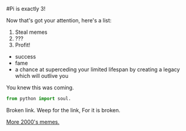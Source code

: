 #Pi is exactly 3!

Now that's got your attention, here's a list:
1. Steal memes
2. ???
3. Profit!
  * success
  * fame
  * a chance at superceding your limited lifespan by creating a legacy which will outlive you

You knew this was coming.
```python
from python import soul.
```

Broken link.
Weep for the link,
For it is broken.

[More 2000's memes.](www.leekspin.com)


